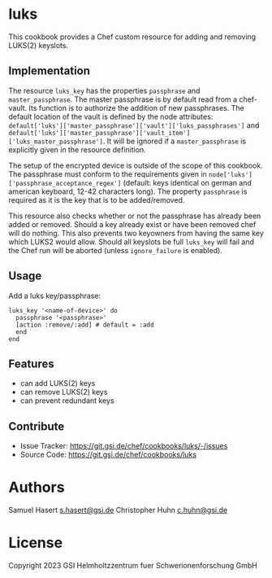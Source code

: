 # luks
This cookbook provides a Chef custom resource for adding and removing LUKS(2) keyslots.

## Implementation
The resource `luks_key` has the properties `passphrase` and `master_passphrase`.
The master passphrase is by default read from a chef-vault.
Its function is to authorize the addition of new passphrases.
The default location of the vault is defined by the node attributes: `default['luks']['master_passphrase']['vault']['luks_passphrases']` and `default['luks']['master_passphrase']['vault_item']['luks_master_passphrase']`.
It will be ignored if a `master_passphrase` is explicitly given in the resource definition.

The setup of the encrypted device is outside of the scope of this cookbook.
The passphrase must conform to the requirements given in `node['luks']['passphrase_acceptance_regex']` (default: keys identical on german and american keyboard, 12-42 characters long).
The property `passphrase` is required as it is the key that is to be added/removed.

This resource also checks whether or not the passphrase has already been added or removed.
Should a key already exist or have been removed chef will do nothing.
This also prevents two keyowners from having the same key which LUKS2 would allow.
Should all keyslots be full `luks_key` will fail and the Chef run will be aborted (unless `ignore_failure` is enabled).

## Usage
Add a luks key/passphrase:
```
luks_key '<name-of-device>' do
  passphrase '<passphrase>'
  [action :remove/:add] # default = :add
  end
end
```

## Features
- can add LUKS(2) keys
- can remove LUKS(2) keys
- can prevent redundant keys

## Contribute
- Issue Tracker: https://git.gsi.de/chef/cookbooks/luks/-/issues
- Source Code: https://git.gsi.de/chef/cookbooks/luks

# Authors
Samuel Hasert <s.hasert@gsi.de>
Christopher Huhn <c.huhn@gsi.de>

# License
Copyright 2023 GSI Helmholtzzentrum fuer Schwerionenforschung GmbH
